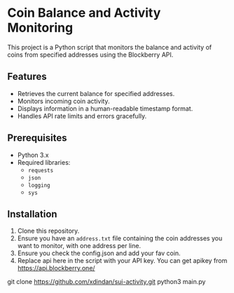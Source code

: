 # Coin Balance and Activity Monitoring

This project is a Python script that monitors the balance and activity of coins from specified addresses using the Blockberry API.

## Features

- Retrieves the current balance for specified addresses.
- Monitors incoming coin activity.
- Displays information in a human-readable timestamp format.
- Handles API rate limits and errors gracefully.

## Prerequisites

- Python 3.x
- Required libraries:
  - `requests`
  - `json`
  - `logging`
  - `sys`

## Installation

1. Clone this repository.
2. Ensure you have an `address.txt` file containing the coin addresses you want to monitor, with one address per line.
3. Ensure you check the config.json and add your fav coin.
4. Replace api here in the script with your API key. You can get apikey from https://api.blockberry.one/

git clone https://github.com/xdindan/sui-activity.git
python3 main.py
